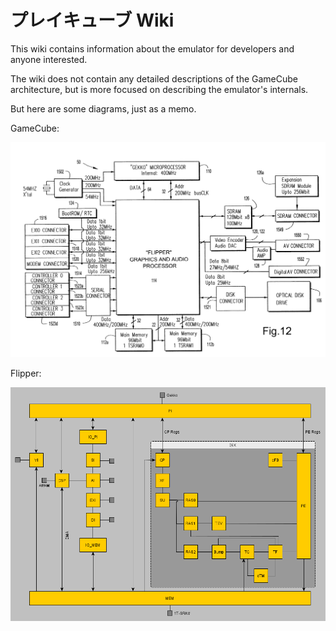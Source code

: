 # プレイキューブ Wiki

This wiki contains information about the emulator for developers and anyone interested.

The wiki does not contain any detailed descriptions of the GameCube architecture, but is more focused on describing the emulator's internals.

But here are some diagrams, just as a memo.

GameCube:

![gc_diagram](/imgstore/emu/gc_diagram.png)

Flipper:

![Flipper_ASIC_Block_Diagram](/imgstore/emu/Flipper_ASIC_Block_Diagram.png)

